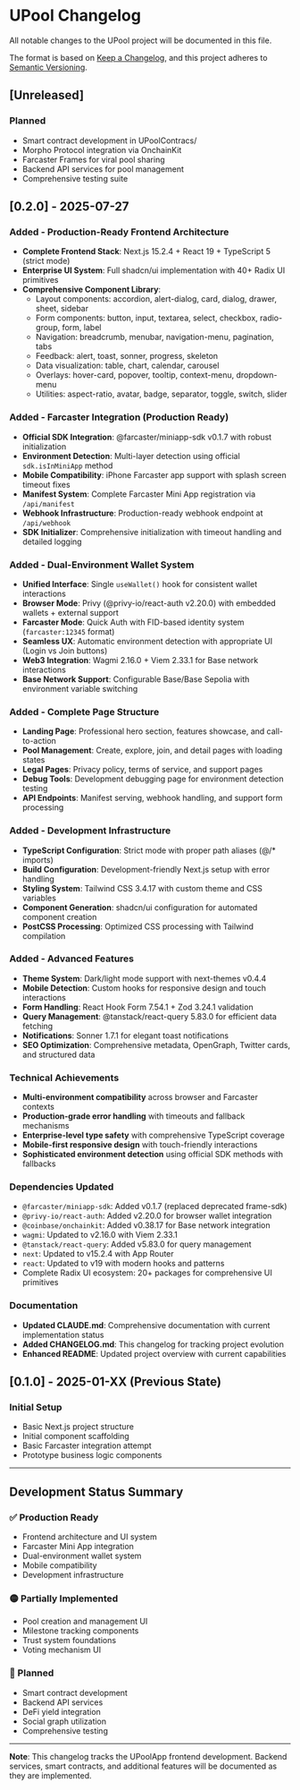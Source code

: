 # UPool Changelog

All notable changes to the UPool project will be documented in this file.

The format is based on [Keep a Changelog](https://keepachangelog.com/en/1.0.0/),
and this project adheres to [Semantic Versioning](https://semver.org/spec/v2.0.0.html).

## [Unreleased]

### Planned
- Smart contract development in UPoolContracs/
- Morpho Protocol integration via OnchainKit
- Farcaster Frames for viral pool sharing
- Backend API services for pool management
- Comprehensive testing suite

## [0.2.0] - 2025-07-27

### Added - Production-Ready Frontend Architecture
- **Complete Frontend Stack**: Next.js 15.2.4 + React 19 + TypeScript 5 (strict mode)
- **Enterprise UI System**: Full shadcn/ui implementation with 40+ Radix UI primitives
- **Comprehensive Component Library**:
  - Layout components: accordion, alert-dialog, card, dialog, drawer, sheet, sidebar
  - Form components: button, input, textarea, select, checkbox, radio-group, form, label
  - Navigation: breadcrumb, menubar, navigation-menu, pagination, tabs
  - Feedback: alert, toast, sonner, progress, skeleton
  - Data visualization: table, chart, calendar, carousel
  - Overlays: hover-card, popover, tooltip, context-menu, dropdown-menu
  - Utilities: aspect-ratio, avatar, badge, separator, toggle, switch, slider

### Added - Farcaster Integration (Production Ready)
- **Official SDK Integration**: @farcaster/miniapp-sdk v0.1.7 with robust initialization
- **Environment Detection**: Multi-layer detection using official `sdk.isInMiniApp` method
- **Mobile Compatibility**: iPhone Farcaster app support with splash screen timeout fixes
- **Manifest System**: Complete Farcaster Mini App registration via `/api/manifest`
- **Webhook Infrastructure**: Production-ready webhook endpoint at `/api/webhook`
- **SDK Initializer**: Comprehensive initialization with timeout handling and detailed logging

### Added - Dual-Environment Wallet System
- **Unified Interface**: Single `useWallet()` hook for consistent wallet interactions
- **Browser Mode**: Privy (@privy-io/react-auth v2.20.0) with embedded wallets + external support
- **Farcaster Mode**: Quick Auth with FID-based identity system (`farcaster:12345` format)
- **Seamless UX**: Automatic environment detection with appropriate UI (Login vs Join buttons)
- **Web3 Integration**: Wagmi 2.16.0 + Viem 2.33.1 for Base network interactions
- **Base Network Support**: Configurable Base/Base Sepolia with environment variable switching

### Added - Complete Page Structure
- **Landing Page**: Professional hero section, features showcase, and call-to-action
- **Pool Management**: Create, explore, join, and detail pages with loading states
- **Legal Pages**: Privacy policy, terms of service, and support pages
- **Debug Tools**: Development debugging page for environment detection testing
- **API Endpoints**: Manifest serving, webhook handling, and support form processing

### Added - Development Infrastructure
- **TypeScript Configuration**: Strict mode with proper path aliases (@/* imports)
- **Build Configuration**: Development-friendly Next.js setup with error handling
- **Styling System**: Tailwind CSS 3.4.17 with custom theme and CSS variables
- **Component Generation**: shadcn/ui configuration for automated component creation
- **PostCSS Processing**: Optimized CSS processing with Tailwind compilation

### Added - Advanced Features
- **Theme System**: Dark/light mode support with next-themes v0.4.4
- **Mobile Detection**: Custom hooks for responsive design and touch interactions
- **Form Handling**: React Hook Form 7.54.1 + Zod 3.24.1 validation
- **Query Management**: @tanstack/react-query 5.83.0 for efficient data fetching
- **Notifications**: Sonner 1.7.1 for elegant toast notifications
- **SEO Optimization**: Comprehensive metadata, OpenGraph, Twitter cards, and structured data

### Technical Achievements
- **Multi-environment compatibility** across browser and Farcaster contexts
- **Production-grade error handling** with timeouts and fallback mechanisms
- **Enterprise-level type safety** with comprehensive TypeScript coverage
- **Mobile-first responsive design** with touch-friendly interactions
- **Sophisticated environment detection** using official SDK methods with fallbacks

### Dependencies Updated
- `@farcaster/miniapp-sdk`: Added v0.1.7 (replaced deprecated frame-sdk)
- `@privy-io/react-auth`: Added v2.20.0 for browser wallet integration
- `@coinbase/onchainkit`: Added v0.38.17 for Base network integration
- `wagmi`: Updated to v2.16.0 with Viem 2.33.1
- `@tanstack/react-query`: Added v5.83.0 for query management
- `next`: Updated to v15.2.4 with App Router
- `react`: Updated to v19 with modern hooks and patterns
- Complete Radix UI ecosystem: 20+ packages for comprehensive UI primitives

### Documentation
- **Updated CLAUDE.md**: Comprehensive documentation with current implementation status
- **Added CHANGELOG.md**: This changelog for tracking project evolution
- **Enhanced README**: Updated project overview with current capabilities

## [0.1.0] - 2025-01-XX (Previous State)

### Initial Setup
- Basic Next.js project structure
- Initial component scaffolding
- Basic Farcaster integration attempt
- Prototype business logic components

---

## Development Status Summary

### ✅ Production Ready
- Frontend architecture and UI system
- Farcaster Mini App integration
- Dual-environment wallet system
- Mobile compatibility
- Development infrastructure

### 🟡 Partially Implemented
- Pool creation and management UI
- Milestone tracking components
- Trust system foundations
- Voting mechanism UI

### 🔴 Planned
- Smart contract development
- Backend API services
- DeFi yield integration
- Social graph utilization
- Comprehensive testing

---

**Note**: This changelog tracks the UPoolApp frontend development. Backend services, smart contracts, and additional features will be documented as they are implemented.